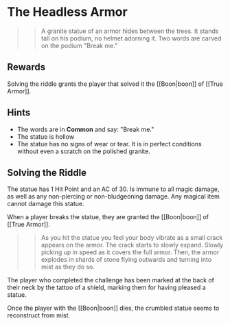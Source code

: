 # The Headless Armor
> > A granite statue of an armor hides between the trees. It stands tall on his podium, no helmet adorning it.
> > Two words are carved on the podium "Break me."

## Rewards
Solving the riddle grants the player that solved it the [[Boon|boon]] of [[True Armor]].

## Hints
- The words are in **Common** and say: "Break me."
- The statue is hollow
- The statue has no signs of wear or tear. It is in perfect conditions without even a scratch on the polished granite.

## Solving the Riddle
The statue has 1 Hit Point and an AC of 30. Is immune to all magic damage, as well as any non-piercing or non-bludgeoning damage. Any magical item cannot damage this statue.

When a player breaks the statue, they are granted the [[Boon|boon]] of [[True Armor]].
> > As you hit the statue you feel your body vibrate as a small crack appears on the armor.
> > The crack starts to slowly expand. Slowly picking up in speed as it covers the full armor. Then, the armor explodes in shards of stone flying outwards and turning into mist as they do so.

The player who completed the challenge has been marked at the back of their neck by the tattoo of a shield, marking them for having pleased a statue.

Once the player with the [[Boon|boon]] dies, the crumbled statue seems to reconstruct from mist.
